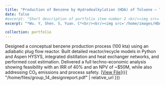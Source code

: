 ```yaml
---
title: "Production of Benzene by Hydrodealkylation (HDA) of Toluene – Techno-Economic Design"
date: false
#excerpt: "Short description of portfolio item number 2 <br/><img src='/images/500x300.png'>"                                                  
excerpt: "*Wu. Y, Shen. S, Yuan. C*<br/><br/><img src='/home/images/HDA.png' style='width:650px; height:auto;'> <br/> <br/>Designed a conceptual benzene production process (100 kta) using an adiabatic plug flow reactor. Built detailed reactor/recycle models in Python and Aspen HYSYS, integrated distillation and heat exchanger networks, and performed cost estimation. Delivered a full techno-economic analysis showing feasibility with an IRR of 40% and an NPV of ~$50M, while also addressing CO₂ emissions and process safety."

collection: portfolio
---
```


Designed a conceptual benzene production process (100 kta) using an adiabatic plug flow reactor. Built detailed reactor/recycle models in Python and Aspen HYSYS, integrated distillation and heat exchanger networks, and performed cost estimation. Delivered a full techno-economic analysis showing feasibility with an IRR of 40% and an NPV of ~$50M, while also addressing CO₂ emissions and process safety.
[<u>View File</u>]({{ "/home/files/group_14_designreport.pdf" | relative_url }})